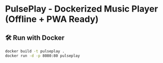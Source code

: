 # PulsePlay - Dockerized Music Player (Offline + PWA Ready)

## 🛠 Run with Docker
```bash
docker build -t pulseplay .
docker run -d -p 8080:80 pulseplay